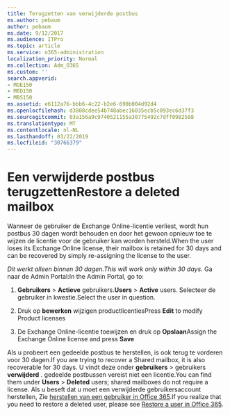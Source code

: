 ```yaml
---
title: Terugzetten van verwijderde postbus
ms.author: pebaum
author: pebaum
ms.date: 9/12/2017
ms.audience: ITPro
ms.topic: article
ms.service: o365-administration
localization_priority: Normal
ms.collection: Adm_O365
ms.custom: ''
search.appverid:
- MOE150
- MED150
- MBS150
ms.assetid: e6112a76-bbb6-4c22-b2e6-690b004d92d4
ms.openlocfilehash: d3808cdee54b748abec16035ecb5c093ec6d37f3
ms.sourcegitcommit: 03a156a9c9740521155a30775492c7dff0982588
ms.translationtype: MT
ms.contentlocale: nl-NL
ms.lasthandoff: 03/22/2019
ms.locfileid: "30766379"
---
```

# <a name="restore-a-deleted-mailbox"></a><span data-ttu-id="f2dfc-102">Een verwijderde postbus terugzetten</span><span class="sxs-lookup"><span data-stu-id="f2dfc-102">Restore a deleted mailbox</span></span>

<span data-ttu-id="f2dfc-103">Wanneer de gebruiker de Exchange Online-licentie verliest, wordt hun postbus 30 dagen wordt behouden en door het gewoon opnieuw toe te wijzen de licentie voor de gebruiker kan worden hersteld.</span><span class="sxs-lookup"><span data-stu-id="f2dfc-103">When the user loses its Exchange Online license, their mailbox is retained for 30 days and can be recovered by simply re-assigning the license to the user.</span></span>
  
 <span data-ttu-id="f2dfc-104">*Dit werkt alleen binnen 30 dagen.*</span><span class="sxs-lookup"><span data-stu-id="f2dfc-104">*This will work only within 30 days.*</span></span>  <span data-ttu-id="f2dfc-105">Ga naar de Admin Portal:</span><span class="sxs-lookup"><span data-stu-id="f2dfc-105">In the Admin Portal, go to:</span></span> 
  
1. <span data-ttu-id="f2dfc-106">**Gebruikers** \> **Actieve** gebruikers.</span><span class="sxs-lookup"><span data-stu-id="f2dfc-106">**Users** \> **Active** users.</span></span> <span data-ttu-id="f2dfc-107">Selecteer de gebruiker in kwestie.</span><span class="sxs-lookup"><span data-stu-id="f2dfc-107">Select the user in question.</span></span> 
    
2. <span data-ttu-id="f2dfc-108">Druk op **bewerken** wijzigen productlicenties</span><span class="sxs-lookup"><span data-stu-id="f2dfc-108">Press **Edit** to modify Product licenses</span></span> 
    
3. <span data-ttu-id="f2dfc-109">De Exchange Online-licentie toewijzen en druk op **Opslaan**</span><span class="sxs-lookup"><span data-stu-id="f2dfc-109">Assign the Exchange Online license and press **Save**</span></span>
    
<span data-ttu-id="f2dfc-110">Als u probeert een gedeelde postbus te herstellen, is ook terug te vorderen voor 30 dagen.</span><span class="sxs-lookup"><span data-stu-id="f2dfc-110">If you are trying to recover a Shared mailbox, it is also recoverable for 30 days.</span></span> <span data-ttu-id="f2dfc-111">U vindt deze onder **gebruikers** \> gebruikers **verwijderd** . gedeelde postbussen vereist niet een licentie.</span><span class="sxs-lookup"><span data-stu-id="f2dfc-111">You can find them under **Users** \> **Deleted** users; shared mailboxes do not require a license.</span></span> <span data-ttu-id="f2dfc-112">Als u beseft dat u moet een verwijderde gebruikersaccount herstellen, Zie [herstellen van een gebruiker in Office 365](https://docs.microsoft.com/en-us/office365/admin/add-users/restore-user).</span><span class="sxs-lookup"><span data-stu-id="f2dfc-112">If you realize that you need to restore a deleted user, please see [Restore a user in Office 365](https://docs.microsoft.com/en-us/office365/admin/add-users/restore-user).</span></span>
  


